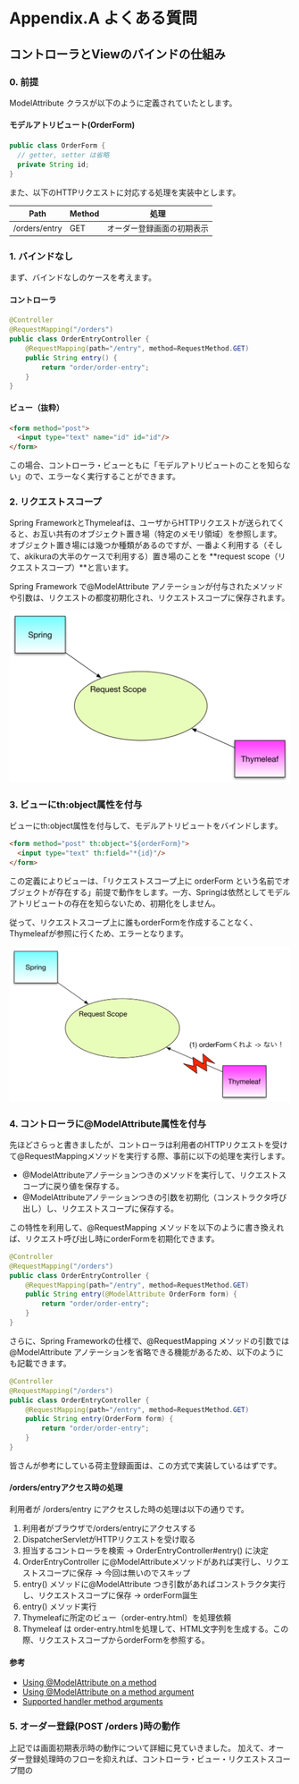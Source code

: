 # Appendix.A よくある質問

## コントローラとViewのバインドの仕組み

### 0. 前提
ModelAttribute クラスが以下のように定義されていたとします。

#### モデルアトリビュート(OrderForm)
```java
public class OrderForm {
  // getter, setter は省略
  private String id;
}
```

また、以下のHTTPリクエストに対応する処理を実装中とします。

| Path | Method | 処理 |
| -- | -- | -- |
| /orders/entry | GET | オーダー登録画面の初期表示 |


### 1. バインドなし
まず、バインドなしのケースを考えます。

#### コントローラ
```java
@Controller
@RequestMapping("/orders")
public class OrderEntryController {
	@RequestMapping(path="/entry", method=RequestMethod.GET)
	public String entry() {
		return "order/order-entry";
	}
}
```

#### ビュー（抜粋）
```html
<form method="post">
  <input type="text" name="id" id="id"/>
</form>
```
この場合、コントローラ・ビューともに「モデルアトリビュートのことを知らない」ので、エラーなく実行することができます。

### 2. リクエストスコープ
Spring FrameworkとThymeleafは、ユーザからHTTPリクエストが送られてくると、お互い共有のオブジェクト置き場（特定のメモリ領域）を参照します。
オブジェクト置き場には幾つか種類があるのですが、一番よく利用する（そして、akikuraの大半のケースで利用する）置き場のことを **request scope（リクエストスコープ）**と言います。

Spring Framework で@ModelAttribute アノテーションが付与されたメソッドや引数は、リクエストの都度初期化され、リクエストスコープに保存されます。

![](../images/appendix-0001.png)

### 3. ビューにth:object属性を付与

ビューにth:object属性を付与して、モデルアトリビュートをバインドします。

```html
<form method="post" th:object="${orderForm}">
  <input type="text" th:field="*{id}"/>
</form>
```

この定義によりビューは、「リクエストスコープ上に orderForm という名前でオブジェクトが存在する」前提で動作をします。一方、Springは依然としてモデルアトリビュートの存在を知らないため、初期化をしません。

従って、リクエストスコープ上に誰もorderFormを作成することなく、Thymeleafが参照に行くため、エラーとなります。

![](../images/appendix-0002.png)

### 4. コントローラに@ModelAttribute属性を付与
先ほどさらっと書きましたが、コントローラは利用者のHTTPリクエストを受けて@RequestMappingメソッドを実行する際、事前に以下の処理を実行します。

- @ModelAttributeアノテーションつきのメソッドを実行して、リクエストスコープに戻り値を保存する。
- @ModelAttributeアノテーションつきの引数を初期化（コンストラクタ呼び出し）し、リクエストスコープに保存する。

この特性を利用して、@RequestMapping メソッドを以下のように書き換えれば、リクエスト呼び出し時にorderFormを初期化できます。

```java
@Controller
@RequestMapping("/orders")
public class OrderEntryController {
	@RequestMapping(path="/entry", method=RequestMethod.GET)
	public String entry(@ModelAttribute OrderForm form) {
		return "order/order-entry";
	}
}
```

さらに、Spring Frameworkの仕様で、@RequestMapping メソッドの引数では @ModelAttribute アノテーションを省略できる機能があるため、以下のようにも記載できます。

```java
@Controller
@RequestMapping("/orders")
public class OrderEntryController {
	@RequestMapping(path="/entry", method=RequestMethod.GET)
	public String entry(OrderForm form) {
		return "order/order-entry";
	}
}
```

皆さんが参考にしている荷主登録画面は、この方式で実装しているはずです。

#### /orders/entryアクセス時の処理
利用者が /orders/entry にアクセスした時の処理は以下の通りです。

1. 利用者がブラウザで/orders/entryにアクセスする
2. DispatcherServletがHTTPリクエストを受け取る
  3. 担当するコントローラを検索 -> OrderEntryController#entry() に決定
  4. OrderEntryController に@ModelAttributeメソッドがあれば実行し、リクエストスコープに保存 -> 今回は無いのでスキップ
  5. entry() メソッドに@ModelAttribute つき引数があればコンストラクタ実行し、リクエストスコープに保存 -> orderForm誕生
6. entry() メソッド実行
  7. Thymeleafに所定のビュー（order-entry.html）を処理依頼
8. Thymeleaf は order-entry.htmlを処理して、HTML文字列を生成する。この際、リクエストスコープからorderFormを参照する。



#### 参考
- [Using @ModelAttribute on a method](http://docs.spring.io/spring/docs/current/spring-framework-reference/htmlsingle/#mvc-ann-modelattrib-methods)
- [Using @ModelAttribute on a method argument](http://docs.spring.io/spring/docs/current/spring-framework-reference/htmlsingle/#mvc-ann-modelattrib-method-args)
- [Supported handler method arguments](http://docs.spring.io/spring/docs/current/spring-framework-reference/htmlsingle/#portlet-ann-requestmapping-arguments)

### 5. オーダー登録(POST /orders )時の動作
上記では画面初期表示時の動作について詳細に見ていきました。
加えて、オーダー登録処理時のフローを抑えれば、コントローラ・ビュー・リクエストスコープ間の